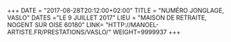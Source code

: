 +++
DATE = "2017-08-28T20:12:00+02:00"
TITLE = "NUMÉRO JONGLAGE, VASLO"
DATES ="LE 9 JUILLET 2017"
LIEU = "MAISON DE RETRAITE, NOGENT SUR OISE 60180"
LINK= "HTTP://MANOEL-ARTISTE.FR/PRESTATIONS/VASLO/"
WEIGHT=9999937
+++